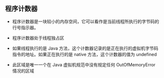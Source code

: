 ## 程序计数器

* 程序计数器是一块较小的内存空间，它可以看作是当前线程所执行的字节码的行号指示器。

* 程序计数器处于线程独占区

* 如果线程执行的是 Java 方法，这个计数器记录的是正在执行的虚拟机字节码指令的地址。如果正在执行的是 native 方法，这个计数器的值为 undefined

* 此区域是唯一一个在 Java 虚拟机规范中没有规定任何 OutOfMemoryError 情况的区域